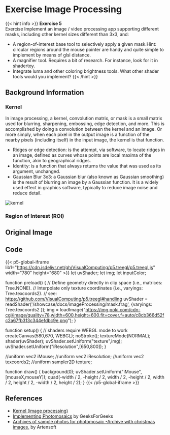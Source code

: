 # Exercise Image Processing

{{< hint info >}}
**Exercise 5**  
Exercise
Implement an image / video processing app supporting different masks, including other kernel sizes different than 3x3, and:
* A region-of-interest base tool to selectively apply a given mask.Hint: circular regions around the mouse pointer are handy and quite simple to implement by means of glsl distance.
* A magnifier tool. Requires a bit of research. For instance, look for it in shadertoy.
* Integrate luma and other coloring brightness tools.
What other shader tools would you implement?
{{< /hint >}}

## Background Information

### Kernel

In image processing, a kernel, convolution matrix, or mask is a small matrix used for blurring, sharpening, embossing, edge detection, and more. This is accomplished by doing a convolution between the kernel and an image. Or more simply, when each pixel in the output image is a function of the nearby pixels (including itself) in the input image, the kernel is that function.

* Ridges or edge detection: is the attempt, via software, to locate ridges in an image, defined as curves whose points are local maxima of the function, akin to geographical ridges.
* Identity: is a function that always returns the value that was used as its argument, unchanged. 
* Gaussian Blur 3x3: a Gaussian blur (also known as Gaussian smoothing) is the result of blurring an image by a Gaussian function. It is a widely used effect in graphics software, typically to reduce image noise and reduce detail. 

<img src="/showcase/docs/imageProcessing/kernel.png" alt="kernel">

### Region of Interest (ROI)




## Original Image

## Code

{{< p5-global-iframe lib1="https://cdn.jsdelivr.net/gh/VisualComputing/p5.treegl/p5.treegl.js" width="780" height="680" >}} 
let uvShader;
let img;
let inputColor; 

function preload() {
  // Define geometry directly in clip space (i.e., matrices: Tree.NONE).
  // Interpolate only texture coordinates (i.e., varyings: Tree.texcoords2).
  // see: https://github.com/VisualComputing/p5.treegl#handling
  uvShader = readShader('/showcase/docs/imageProcessing/mask.frag',
                        {varyings: Tree.texcoords2 });
  img = loadImage("https://img.poki.com/cdn-cgi/image/quality=78,width=600,height=600,fit=cover,f=auto/c8cb366d52fc2a67fb313c344efdbc9e.png");
}

function setup() {
  // shaders require WEBGL mode to work
  createCanvas(580,670, WEBGL);
  noStroke();
  textureMode(NORMAL);
  shader(uvShader);
  uvShader.setUniform("texture",img);
  uvShader.setUniform("iResolution",[650,800]);
}

//uniform vec2 iMouse;
//uniform vec2 iResolution;
//uniform vec2 texcoords2;
//uniform sampler2D texture;

function draw() {
  background(0);
  uvShader.setUniform("iMouse",[mouseX,mouseY]);
  quad(-width / 2, -height / 2, width / 2, -height / 2,
      width / 2, height / 2, -width / 2, height / 2);
}
{{< /p5-global-iframe >}}

## References
* [Kernel (image processing)](https://en.wikipedia.org/wiki/Kernel_%28image_processing%29)
* [Implementing Photomosaics](https://www.geeksforgeeks.org/implementing-photomosaics/) by GeeksForGeeks
* [Archives of sample photos for photomosaic -Archive with christmas images.](https://www.artensoft.com/ArtensoftPhotoMosaicWizard/photobases.php) by Artensoft